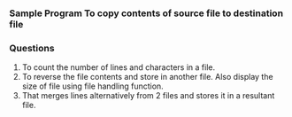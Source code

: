 ### Sample Program To copy contents of source file to destination file
### Questions
1. To count the number of lines and characters in a file.
2. To reverse the file contents and store in another file. Also display the size of file using file handling function.
3. That merges lines alternatively from 2 files and stores it in a resultant file.